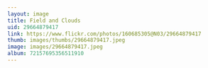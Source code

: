 ```yaml
---
layout: image
title: Field and Clouds
uid: 29664879417
link: https://www.flickr.com/photos/160685305@N03/29664879417
thumb: images/thumbs/29664879417.jpeg
image: images/29664879417.jpeg
album: 72157695356511910
---
```


